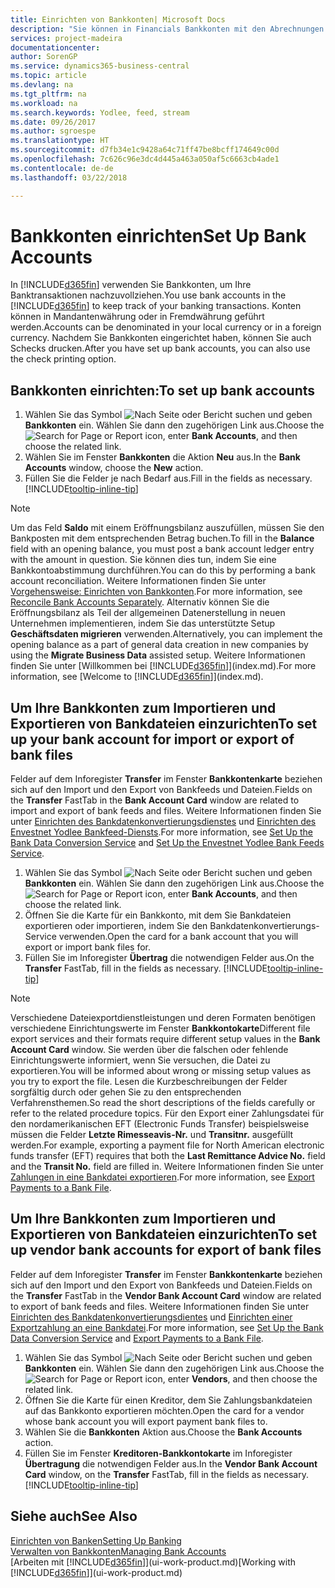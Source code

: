 ```yaml
---
title: Einrichten von Bankkonten| Microsoft Docs
description: "Sie können in Financials Bankkonten mit den Abrechnungen der Bank ausgleichen."
services: project-madeira
documentationcenter: 
author: SorenGP
ms.service: dynamics365-business-central
ms.topic: article
ms.devlang: na
ms.tgt_pltfrm: na
ms.workload: na
ms.search.keywords: Yodlee, feed, stream
ms.date: 09/26/2017
ms.author: sgroespe
ms.translationtype: HT
ms.sourcegitcommit: d7fb34e1c9428a64c71ff47be8bcff174649c00d
ms.openlocfilehash: 7c626c96e3dc4d445a463a050af5c6663cb4ade1
ms.contentlocale: de-de
ms.lasthandoff: 03/22/2018

---
```

# <a name="set-up-bank-accounts"></a><span data-ttu-id="d2923-103">Bankkonten einrichten</span><span class="sxs-lookup"><span data-stu-id="d2923-103">Set Up Bank Accounts</span></span>
<span data-ttu-id="d2923-104">In [!INCLUDE[d365fin](includes/d365fin_md.md)] verwenden Sie Bankkonten, um Ihre Banktransaktionen nachzuvollziehen.</span><span class="sxs-lookup"><span data-stu-id="d2923-104">You use bank accounts in the [!INCLUDE[d365fin](includes/d365fin_md.md)] to keep track of your banking transactions.</span></span> <span data-ttu-id="d2923-105">Konten können in Mandantenwährung oder in Fremdwährung geführt werden.</span><span class="sxs-lookup"><span data-stu-id="d2923-105">Accounts can be denominated in your local currency or in a foreign currency.</span></span> <span data-ttu-id="d2923-106">Nachdem Sie Bankkonten eingerichtet haben, können Sie auch Schecks drucken.</span><span class="sxs-lookup"><span data-stu-id="d2923-106">After you have set up bank accounts, you can also use the check printing option.</span></span>

## <a name="to-set-up-bank-accounts"></a><span data-ttu-id="d2923-107">Bankkonten einrichten:</span><span class="sxs-lookup"><span data-stu-id="d2923-107">To set up bank accounts</span></span>
1. <span data-ttu-id="d2923-108">Wählen Sie das Symbol ![Nach Seite oder Bericht suchen](media/ui-search/search_small.png "Nach Seite oder Bericht suchen") und geben **Bankkonten** ein. Wählen Sie dann den zugehörigen Link aus.</span><span class="sxs-lookup"><span data-stu-id="d2923-108">Choose the ![Search for Page or Report](media/ui-search/search_small.png "Search for Page or Report icon") icon, enter **Bank Accounts**, and then choose the related link.</span></span>
2. <span data-ttu-id="d2923-109">Wählen Sie im Fenster **Bankkonten** die Aktion **Neu** aus.</span><span class="sxs-lookup"><span data-stu-id="d2923-109">In the **Bank Accounts** window, choose the **New** action.</span></span>
3. <span data-ttu-id="d2923-110">Füllen Sie die Felder je nach Bedarf aus.</span><span class="sxs-lookup"><span data-stu-id="d2923-110">Fill in the fields as necessary.</span></span> [!INCLUDE[tooltip-inline-tip](includes/tooltip-inline-tip_md.md)]

> [!NOTE]
> <span data-ttu-id="d2923-111">Um das Feld **Saldo** mit einem Eröffnungsbilanz auszufüllen, müssen Sie den Bankposten mit dem entsprechenden Betrag buchen.</span><span class="sxs-lookup"><span data-stu-id="d2923-111">To fill in the **Balance** field with an opening balance, you must post a bank account ledger entry with the amount in question.</span></span> <span data-ttu-id="d2923-112">Sie können dies tun, indem Sie eine Bankkontoabstimmung durchführen.</span><span class="sxs-lookup"><span data-stu-id="d2923-112">You can do this by performing a bank account reconciliation.</span></span> <span data-ttu-id="d2923-113">Weitere Informationen finden Sie unter [Vorgehensweise: Einrichten von Bankkonten](bank-how-reconcile-bank-accounts-separately.md).</span><span class="sxs-lookup"><span data-stu-id="d2923-113">For more information, see [Reconcile Bank Accounts Separately](bank-how-reconcile-bank-accounts-separately.md).</span></span> <span data-ttu-id="d2923-114">Alternativ können Sie die Eröffnungsbilanz als Teil der allgemeinen Datenerstellung in neuen Unternehmen implementieren, indem Sie das unterstützte Setup **Geschäftsdaten migrieren** verwenden.</span><span class="sxs-lookup"><span data-stu-id="d2923-114">Alternatively, you can implement the opening balance as a part of general data creation in new companies by using the **Migrate Business Data** assisted setup.</span></span> <span data-ttu-id="d2923-115">Weitere Informationen finden Sie unter [Willkommen bei [!INCLUDE[d365fin](includes/d365fin_md.md)]](index.md).</span><span class="sxs-lookup"><span data-stu-id="d2923-115">For more information, see [Welcome to [!INCLUDE[d365fin](includes/d365fin_md.md)]](index.md).</span></span>

## <a name="to-set-up-your-bank-account-for-import-or-export-of-bank-files"></a><span data-ttu-id="d2923-116">Um Ihre Bankkonten zum Importieren und Exportieren von Bankdateien einzurichten</span><span class="sxs-lookup"><span data-stu-id="d2923-116">To set up your bank account for import or export of bank files</span></span>
<span data-ttu-id="d2923-117">Felder auf dem Inforegister **Transfer** im Fenster **Bankkontenkarte** beziehen sich auf den Import und den Export von Bankfeeds und Dateien.</span><span class="sxs-lookup"><span data-stu-id="d2923-117">Fields on the **Transfer** FastTab in the **Bank Account Card** window are related to import and export of bank feeds and files.</span></span> <span data-ttu-id="d2923-118">Weitere Informationen finden Sie unter [Einrichten des Bankdatenkonvertierungsdienstes](bank-how-setup-bank-data-conversion-service.md) und [Einrichten des Envestnet Yodlee Bankfeed-Diensts](bank-how-setup-bank-statement-service.md).</span><span class="sxs-lookup"><span data-stu-id="d2923-118">For more information, see [Set Up the Bank Data Conversion Service](bank-how-setup-bank-data-conversion-service.md) and [Set Up the Envestnet Yodlee Bank Feeds Service](bank-how-setup-bank-statement-service.md).</span></span>

1. <span data-ttu-id="d2923-119">Wählen Sie das Symbol ![Nach Seite oder Bericht suchen](media/ui-search/search_small.png "Nach Seite oder Bericht suchen") und geben **Bankkonten** ein. Wählen Sie dann den zugehörigen Link aus.</span><span class="sxs-lookup"><span data-stu-id="d2923-119">Choose the ![Search for Page or Report](media/ui-search/search_small.png "Search for Page or Report icon") icon, enter **Bank Accounts**, and then choose the related link.</span></span>
2. <span data-ttu-id="d2923-120">Öffnen Sie die Karte für ein Bankkonto, mit dem Sie Bankdateien exportieren oder importieren, indem Sie den Bankdatenkonvertierungs-Service verwenden.</span><span class="sxs-lookup"><span data-stu-id="d2923-120">Open the card for a bank account that you will export or import bank files for.</span></span>
3. <span data-ttu-id="d2923-121">Füllen Sie im Inforegister **Übertrag** die notwendigen Felder aus.</span><span class="sxs-lookup"><span data-stu-id="d2923-121">On the **Transfer** FastTab, fill in the fields as necessary.</span></span> [!INCLUDE[tooltip-inline-tip](includes/tooltip-inline-tip_md.md)]

> [!NOTE]  
>   <span data-ttu-id="d2923-122">Verschiedene Dateiexportdienstleistungen und deren Formaten benötigen verschiedene Einrichtungswerte im Fenster **Bankkontokarte**</span><span class="sxs-lookup"><span data-stu-id="d2923-122">Different file export services and their formats require different setup values in the **Bank Account Card** window.</span></span> <span data-ttu-id="d2923-123">Sie werden über die falschen oder fehlende Einrichtungswerte informiert, wenn Sie versuchen, die Datei zu exportieren.</span><span class="sxs-lookup"><span data-stu-id="d2923-123">You will be informed about wrong or missing setup values as you try to export the file.</span></span> <span data-ttu-id="d2923-124">Lesen die Kurzbeschreibungen der Felder sorgfältig durch oder gehen Sie zu den entsprechenden Verfahrensthemen.</span><span class="sxs-lookup"><span data-stu-id="d2923-124">So read the short descriptions of the fields carefully or refer to the related procedure topics.</span></span> <span data-ttu-id="d2923-125">Für den Export einer Zahlungsdatei für den nordamerikanischen EFT (Electronic Funds Transfer) beispielsweise müssen die Felder **Letzte Rimesseavis-Nr.** und **Transitnr.** ausgefüllt werden.</span><span class="sxs-lookup"><span data-stu-id="d2923-125">For example, exporting a payment file for North American electronic funds transfer (EFT) requires that both the **Last Remittance Advice No.** field and the **Transit No.** field are filled in.</span></span> <span data-ttu-id="d2923-126">Weitere Informationen finden Sie unter [Zahlungen in eine Bankdatei exportieren](payables-how-export-payments-bank-file.md).</span><span class="sxs-lookup"><span data-stu-id="d2923-126">For more information, see [Export Payments to a Bank File](payables-how-export-payments-bank-file.md).</span></span>

## <a name="to-set-up-vendor-bank-accounts-for-export-of-bank-files"></a><span data-ttu-id="d2923-127">Um Ihre Bankkonten zum Importieren und Exportieren von Bankdateien einzurichten</span><span class="sxs-lookup"><span data-stu-id="d2923-127">To set up vendor bank accounts for export of bank files</span></span>
<span data-ttu-id="d2923-128">Felder auf dem Inforegister **Transfer** im Fenster **Bankkontenkarte** beziehen sich auf den Import und den Export von Bankfeeds und Dateien.</span><span class="sxs-lookup"><span data-stu-id="d2923-128">Fields on the **Transfer** FastTab in the **Vendor Bank Account Card** window are related to export of bank feeds and files.</span></span> <span data-ttu-id="d2923-129">Weitere Informationen finden Sie unter [Einrichten des Bankdatenkonvertierungsdientes](bank-how-setup-bank-data-conversion-service.md) und [Einrichten einer Exportzahlung an eine Bankdatei](payables-how-export-payments-bank-file.md).</span><span class="sxs-lookup"><span data-stu-id="d2923-129">For more information, see [Set Up the Bank Data Conversion Service](bank-how-setup-bank-data-conversion-service.md) and [Export Payments to a Bank File](payables-how-export-payments-bank-file.md).</span></span>

1. <span data-ttu-id="d2923-130">Wählen Sie das Symbol ![Nach Seite oder Bericht suchen](media/ui-search/search_small.png "Nach Seite oder Bericht suchen") und geben **Bankkonten** ein. Wählen Sie dann den zugehörigen Link aus.</span><span class="sxs-lookup"><span data-stu-id="d2923-130">Choose the ![Search for Page or Report](media/ui-search/search_small.png "Search for Page or Report icon") icon, enter **Vendors**, and then choose the related link.</span></span>
2. <span data-ttu-id="d2923-131">Öffnen Sie die Karte für einen Kreditor, dem Sie Zahlungsbankdateien auf das Bankkonto exportieren möchten.</span><span class="sxs-lookup"><span data-stu-id="d2923-131">Open the card for a vendor whose bank account you will export payment bank files to.</span></span>
3. <span data-ttu-id="d2923-132">Wählen Sie die **Bankkonten** Aktion aus.</span><span class="sxs-lookup"><span data-stu-id="d2923-132">Choose the **Bank Accounts** action.</span></span>
3. <span data-ttu-id="d2923-133">Füllen Sie im Fenster **Kreditoren-Bankkontokarte** im Inforegister **Übertragung** die notwendigen Felder aus.</span><span class="sxs-lookup"><span data-stu-id="d2923-133">In the **Vendor Bank Account Card** window, on the **Transfer** FastTab, fill in the fields as necessary.</span></span> [!INCLUDE[tooltip-inline-tip](includes/tooltip-inline-tip_md.md)]

## <a name="see-also"></a><span data-ttu-id="d2923-134">Siehe auch</span><span class="sxs-lookup"><span data-stu-id="d2923-134">See Also</span></span>
[<span data-ttu-id="d2923-135">Einrichten von Banken</span><span class="sxs-lookup"><span data-stu-id="d2923-135">Setting Up Banking</span></span>](bank-setup-banking.md)  
[<span data-ttu-id="d2923-136">Verwalten von Bankkonten</span><span class="sxs-lookup"><span data-stu-id="d2923-136">Managing Bank Accounts</span></span>](bank-manage-bank-accounts.md)  
<span data-ttu-id="d2923-137">[Arbeiten mit [!INCLUDE[d365fin](includes/d365fin_md.md)]](ui-work-product.md)</span><span class="sxs-lookup"><span data-stu-id="d2923-137">[Working with [!INCLUDE[d365fin](includes/d365fin_md.md)]](ui-work-product.md)</span></span>

